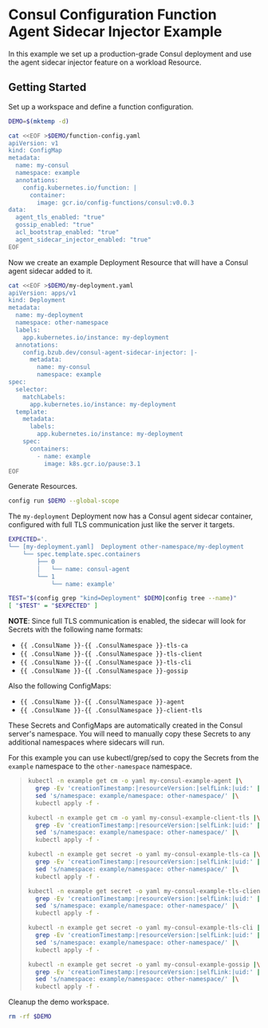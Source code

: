 # Consul Configuration Function Agent Sidecar Injector Example

In this example we set up a production-grade Consul deployment and use the
agent sidecar injector feature on a workload Resource.

## Getting Started

Set up a workspace and define a function configuration.
<!-- @createFunctionConfig @test -->
```sh
DEMO=$(mktemp -d)

cat <<EOF >$DEMO/function-config.yaml
apiVersion: v1
kind: ConfigMap
metadata:
  name: my-consul
  namespace: example
  annotations:
    config.kubernetes.io/function: |
      container:
        image: gcr.io/config-functions/consul:v0.0.3
data:
  agent_tls_enabled: "true"
  gossip_enabled: "true"
  acl_bootstrap_enabled: "true"
  agent_sidecar_injector_enabled: "true"
EOF
```

Now we create an example Deployment Resource that will have a Consul agent
sidecar added to it.

<!-- @createDeploymentForSidecar @test -->
```sh
cat <<EOF >$DEMO/my-deployment.yaml
apiVersion: apps/v1
kind: Deployment
metadata:
  name: my-deployment
  namespace: other-namespace
  labels:
    app.kubernetes.io/instance: my-deployment
  annotations:
    config.bzub.dev/consul-agent-sidecar-injector: |-
      metadata:
        name: my-consul
        namespace: example
spec:
  selector:
    matchLabels:
      app.kubernetes.io/instance: my-deployment
  template:
    metadata:
      labels:
        app.kubernetes.io/instance: my-deployment
    spec:
      containers:
        - name: example
          image: k8s.gcr.io/pause:3.1
EOF
```

Generate Resources.
<!-- @generateInitialResources @test -->
```sh
config run $DEMO --global-scope
```

The `my-deployment` Deployment now has a Consul agent sidecar container,
configured with full TLS communication just like the server it targets.
<!-- @verifyDeployment @test -->
```sh
EXPECTED='.
└── [my-deployment.yaml]  Deployment other-namespace/my-deployment
    └── spec.template.spec.containers
        ├── 0
        │   └── name: consul-agent
        └── 1
            └── name: example'

TEST="$(config grep "kind=Deployment" $DEMO|config tree --name)"
[ "$TEST" = "$EXPECTED" ]
```

**NOTE**: Since full TLS communication is enabled, the sidecar will look for
Secrets with the following name formats:
- `{{ .ConsulName }}-{{ .ConsulNamespace }}-tls-ca`
- `{{ .ConsulName }}-{{ .ConsulNamespace }}-tls-client`
- `{{ .ConsulName }}-{{ .ConsulNamespace }}-tls-cli`
- `{{ .ConsulName }}-{{ .ConsulNamespace }}-gossip`

Also the following ConfigMaps:
- `{{ .ConsulName }}-{{ .ConsulNamespace }}-agent`
- `{{ .ConsulName }}-{{ .ConsulNamespace }}-client-tls`

These Secrets and ConfigMaps are automatically created in the Consul server's
namespace.  You will need to manually copy these Secrets to any additional
namespaces where sidecars will run.

For this example you can use kubectl/grep/sed to copy the Secrets from the
`example` namespace to the `other-namespace` namespace.

> ```sh
> kubectl -n example get cm -o yaml my-consul-example-agent |\
>   grep -Ev 'creationTimestamp:|resourceVersion:|selfLink:|uid:' |\
>   sed 's/namespace: example/namespace: other-namespace/' |\
>   kubectl apply -f -
>
> kubectl -n example get cm -o yaml my-consul-example-client-tls |\
>   grep -Ev 'creationTimestamp:|resourceVersion:|selfLink:|uid:' |\
>   sed 's/namespace: example/namespace: other-namespace/' |\
>   kubectl apply -f -
>
> kubectl -n example get secret -o yaml my-consul-example-tls-ca |\
>   grep -Ev 'creationTimestamp:|resourceVersion:|selfLink:|uid:' |\
>   sed 's/namespace: example/namespace: other-namespace/' |\
>   kubectl apply -f -
>
> kubectl -n example get secret -o yaml my-consul-example-tls-client |\
>   grep -Ev 'creationTimestamp:|resourceVersion:|selfLink:|uid:' |\
>   sed 's/namespace: example/namespace: other-namespace/' |\
>   kubectl apply -f -
>
> kubectl -n example get secret -o yaml my-consul-example-tls-cli |\
>   grep -Ev 'creationTimestamp:|resourceVersion:|selfLink:|uid:' |\
>   sed 's/namespace: example/namespace: other-namespace/' |\
>   kubectl apply -f -
>
> kubectl -n example get secret -o yaml my-consul-example-gossip |\
>   grep -Ev 'creationTimestamp:|resourceVersion:|selfLink:|uid:' |\
>   sed 's/namespace: example/namespace: other-namespace/' |\
>   kubectl apply -f -
> ```

Cleanup the demo workspace.
<!-- @cleanupWorkspace @test -->
```sh
rm -rf $DEMO
```
